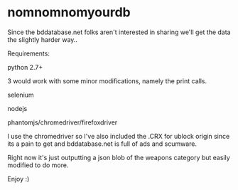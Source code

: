 # nomnomnomyourdb

Since the bddatabase.net folks aren't interested in sharing we'll get the data the slightly harder way..  

Requirements:

python 2.7+   

3 would work with some minor modifications, namely the print calls.

selenium

nodejs

phantomjs/chromedriver/firefoxdriver


I use the chromedriver so I've also included the .CRX for ublock origin since its a pain to get and bddatabase.net is full of ads and scumware.


Right now it's just outputting a json blob of the weapons category but easily modified to do more.


Enjoy :) 
